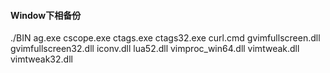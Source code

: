#### Window下相备份 ####

./BIN
    ag.exe
    cscope.exe
    ctags.exe
    ctags32.exe
    curl.cmd
    gvimfullscreen.dll
    gvimfullscreen32.dll
    iconv.dll
    lua52.dll
    vimproc_win64.dll
    vimtweak.dll
    vimtweak32.dll
